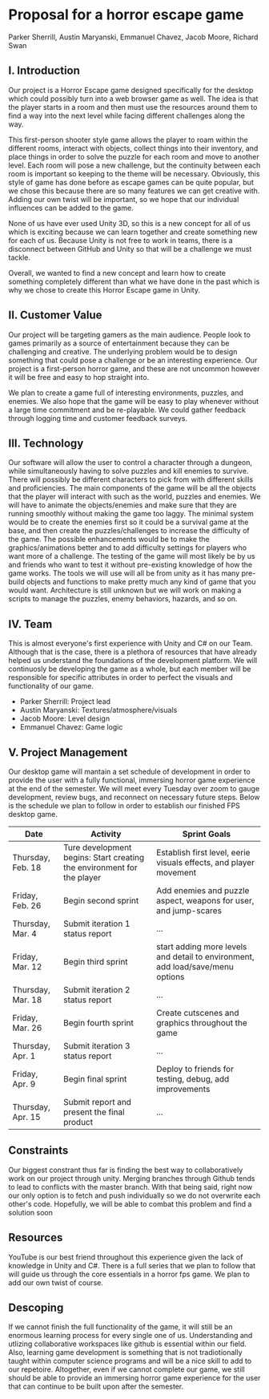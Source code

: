 # Proposal for a horror escape game

Parker Sherrill, Austin Maryanski, Emmanuel Chavez, Jacob Moore, Richard Swan

## I. Introduction

Our project is a Horror Escape game designed specifically for the desktop which could possibly turn into a web browser game as well. The idea is that the player starts in a room and then must use the resources around them to find a way into the next level while facing different challenges along the way.

This first-person shooter style game allows the player to roam within the different rooms, interact with objects, collect things into their inventory, and place things in order to solve the puzzle for each room and move to another level. Each room will pose a new challenge, but the continuity between each room is important so keeping to the theme will be necessary. Obviously, this style of game has done before as escape games can be quite popular, but we chose this because there are so many features we can get creative with. Adding our own twist will be important, so we hope that our individual influences can be added to the game.

None of us have ever used Unity 3D, so this is a new concept for all of us which is exciting because we can learn together and create something new for each of us. Because Unity is not free to work in teams, there is a disconnect between GitHub and Unity so that will be a challenge we must tackle.

Overall, we wanted to find a new concept and learn how to create something completely different than what we have done in the past which is why we chose to create this Horror Escape game in Unity.

## II. Customer Value

Our project will be targeting gamers as the main audience. People look to games primarily as a source of entertainment because they can be challenging and creative. The underlying problem would be to design something that could pose a challenge or be an interesting experience. Our project is a first-person horror game, and these are not uncommon however it will be free and easy to hop straight into.

We plan to create a game full of interesting environments, puzzles, and enemies. We also hope that the game will be easy to play whenever without a large time commitment and be re-playable. We could gather feedback through logging time and customer feedback surveys.

## III. Technology

Our software will allow the user to control a character through a dungeon, while simultaneously having to solve puzzles and kill enemies to survive. There will possibly be different characters to pick from with different skills and proficiencies. The main components of the game will be all the objects that the player will interact with such as the world, puzzles and enemies. We will have to animate the objects/enemies and make sure that they are running smoothly without making the game too laggy. The minimal system would be to create the enemies first so it could be a survival game at the base, and then create the puzzles/challenges to increase the difficulty of the game. The possible enhancements would be to make the graphics/animations better and to add difficulty settings for players who want more of a challenge. The testing of the game will most likely be by us and friends who want to test it without pre-existing knowledge of how the game works. The tools we will use will all be from unity as it has many pre-build objects and functions to make pretty much any kind of game that you would want. Architecture is still unknown but we will work on making a scripts to manage the puzzles, enemy behaviors, hazards, and so on.

## IV. Team

This is almost everyone's first experience with Unity and C# on our Team. Although that is the case, there is a plethora of resources that have already helped us understand the foundations of the development platform. We will continuosly be developing the game as a whole, but each member will be responsible for specific attributes in order to perfect the visuals and functionality of our game.

- Parker Sherrill: Project lead
- Austin Maryanski: Textures/atmosphere/visuals
- Jacob Moore: Level design
- Emmanuel Chavez: Game logic

## V. Project Management

Our desktop game will mantain a set schedule of development in order to provide the user with a fully functional, immersing horror game experience at the end of the semester. We will meet every Tuesday over zoom to gauge development, review bugs, and reconnect on necessary future steps. Below is the schedule we plan to follow in order to establish our finished FPS desktop game.

| Date              | Activity                                                          | Sprint Goals                                                                   |
| ----------------- | ----------------------------------------------------------------- | ------------------------------------------------------------------------------ |
| Thursday, Feb. 18 | Ture development begins: Start creating the environment for the player | Establish first level, eerie visuals effects, and player movement              |
| Friday, Feb. 26   | Begin second sprint                                               | Add enemies and puzzle aspect, weapons for user, and jump-scares               |
| Thursday, Mar. 4  | Submit iteration 1 status report                                  | ...                                                                            |
| Friday, Mar. 12   | Begin third sprint                                                | start adding more levels and detail to environment, add load/save/menu options |
| Thursday, Mar. 18 | Submit iteration 2 status report                                  | ...                                                                            |
| Friday, Mar. 26   | Begin fourth sprint                                               | Create cutscenes and graphics throughout the game                              |
| Thursday, Apr. 1  | Submit iteration 3 status report                                  | ...                                                                            |
| Friday, Apr. 9    | Begin final sprint                                                | Deploy to friends for testing, debug, add improvements                         |
| Thursday, Apr. 15 | Submit report and present the final product                       | ...                                                                            |

## Constraints

Our biggest constrant thus far is finding the best way to collaboratively work on our project through unity. Merging branches through Github tends to lead to conflicts with the master branch. With that being said, right now our only option is to fetch and push individually so we do not overwrite each other's code. Hopefully, we will be able to combat this problem and find a solution soon

## Resources

YouTube is our best friend throughout this experience given the lack of knowledge in Unity and C#. There is a full series that we plan to follow that will guide us through the core essentials in a horror fps game. We plan to add our own twist of course.

## Descoping

If we cannot finish the full functionality of the game, it will still be an enormous learning process for every single one of us. Understanding and utlizing collaborative workspaces like github is essential within our field. Also, learning game development is something that is not tradiotionally taught within computer science programs and will be a nice skill to add to our repetoire. Altogether, even if we cannot complete our game, we still should be able to provide an immersing horror game experience for the user that can continue to be built upon after the semester.
